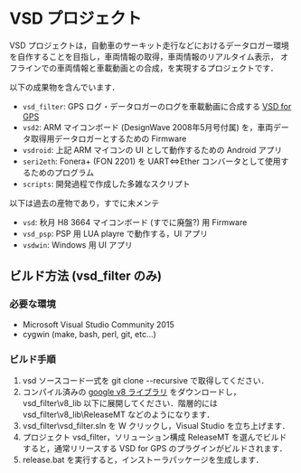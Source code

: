 VSD プロジェクト
======================
VSD プロジェクトは，自動車のサーキット走行などにおけるデータロガー環境を自作することを目指し，車両情報の取得，車両情報のリアルタイム表示，
オフラインでの車両情報と車載動画との合成，を実現するプロジェクトです．

以下の成果物を含んでいます．  
+ `vsd_filter`: GPS ログ・データロガーのログを車載動画に合成する [VSD for GPS](https://sites.google.com/site/vsdforgps/home/vsd-for-gps)
+ `vsd2`: ARM マイコンボード (DesignWave 2008年5月号付属) を，車両データ取得用データロガーとするための Firmware
+ `vsdroid`: 上記 ARM マイコンの UI として動作するための Android アプリ
+ `seri2eth`: Fonera+ (FON 2201) を UART⇔Ether コンバータとして使用するためのプログラム
+ `scripts`: 開発過程で作成した多雑なスクリプト

以下は過去の産物であり，すでに未メンテ
+ `vsd`: 秋月 H8 3664 マイコンボード (すでに廃盤?) 用 Firmware
+ `vsd_psp`: PSP 用 LUA playre で動作する，UI アプリ
+ `vsdwin`: Windows 用 UI アプリ
 
ビルド方法 (vsd_filter のみ)
------
### 必要な環境 ###
* Microsoft Visual Studio Community 2015
* cygwin (make, bash, perl, git, etc...)

### ビルド手順 ###
1. vsd ソースコード一式を git clone --recursive で取得してください．
1. コンパイル済みの [google v8 ライブラリ](https://github.com/yoshinrt/vsd/releases/download/release_r986/v8_lib.zip) をダウンロードし，vsd_filter\v8_lib 以下に展開してください．階層的には vsd_filter\v8_lib\ReleaseMT などのようになります． 
1. vsd_filter\vsd_filter.sln を W クリックし，Visual Studio を立ち上げます．
1. プロジェクト vsd_filter，ソリューション構成 ReleaseMT を選んでビルドすると，通常リリースする VSD for GPS のプラグインがビルドされます．
1. release.bat を実行すると，インストーラパッケージを生成します．
